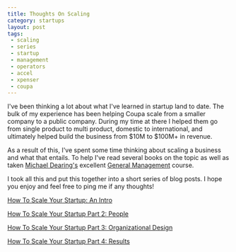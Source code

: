 ```yaml
---
title: Thoughts On Scaling
category: startups
layout: post
tags: 
 - scaling
 - series
 - startup
 - management
 - operators
 - accel
 - xpenser
 - coupa
---
```


I've been thinking a lot about what I've learned in startup land to date. The bulk of my experience has been helping Coupa scale from a smaller company to a public company. During my time at there I helped them go from single product to multi product, domestic to international, and ultimately helped build the business from $10M to $100M+ in revenue. 

As a result of this, I've spent some time thinking about scaling a business and what that entails. To help I've read several books on the topic as well as taken [Michael Dearing's](https://twitter.com/mcgd) excellent [General Management](https://www.harrisonmetal.com/classes/foundations-general-management) course. 

I took all this and put this together into a short series of blog posts. I hope you enjoy and feel free to ping me if any thoughts!

[How To Scale Your Startup: An Intro](/archive/2016/08/30/scaling-startup-intro)

[How To Scale Your Startup Part 2: People](/archive/2016/10/03/scaling-startup-2-people/)

[How To Scale Your Startup Part 3: Organizational Design](/archive/2016/11/02/scaling-startup-3-org-structure/)

[How To Scale Your Startup Part 4: Results](/archive/2016/11/22/scaling-startup-4-results/)